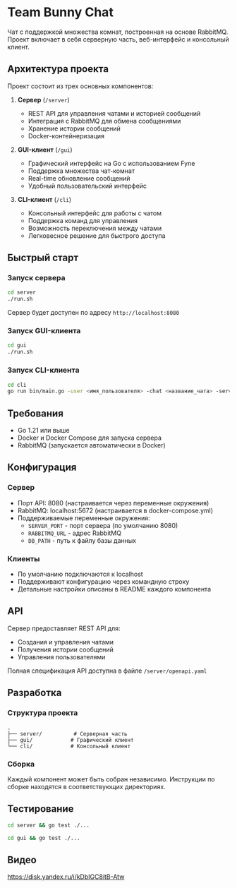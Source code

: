 # Team Bunny Chat

Чат с поддержкой множества комнат, построенная на основе RabbitMQ. Проект включает в себя серверную часть, веб-интерфейс и консольный клиент.

## Архитектура проекта

Проект состоит из трех основных компонентов:

1. **Сервер** (`/server`)
   - REST API для управления чатами и историей сообщений
   - Интеграция с RabbitMQ для обмена сообщениями
   - Хранение истории сообщений
   - Docker-контейнеризация

2. **GUI-клиент** (`/gui`)
   - Графический интерфейс на Go с использованием Fyne
   - Поддержка множества чат-комнат
   - Real-time обновление сообщений
   - Удобный пользовательский интерфейс

3. **CLI-клиент** (`/cli`)
   - Консольный интерфейс для работы с чатом
   - Поддержка команд для управления
   - Возможность переключения между чатами
   - Легковесное решение для быстрого доступа

## Быстрый старт

### Запуск сервера

```bash
cd server
./run.sh
```

Сервер будет доступен по адресу `http://localhost:8080`

### Запуск GUI-клиента

```bash
cd gui
./run.sh
```

### Запуск CLI-клиента

```bash
cd cli
go run bin/main.go -user <имя_пользователя> -chat <название_чата> -server <адрес сервера>
```

## Требования

- Go 1.21 или выше
- Docker и Docker Compose для запуска сервера
- RabbitMQ (запускается автоматически в Docker)

## Конфигурация

### Сервер
- Порт API: 8080 (настраивается через переменные окружения)
- RabbitMQ: localhost:5672 (настраивается в docker-compose.yml)
- Поддерживаемые переменные окружения:
  - `SERVER_PORT` - порт сервера (по умолчанию 8080)
  - `RABBITMQ_URL` - адрес RabbitMQ
  - `DB_PATH` - путь к файлу базы данных

### Клиенты
- По умолчанию подключаются к localhost
- Поддерживают конфигурацию через командную строку
- Детальные настройки описаны в README каждого компонента

## API

Сервер предоставляет REST API для:
- Создания и управления чатами
- Получения истории сообщений
- Управления пользователями

Полная спецификация API доступна в файле `/server/openapi.yaml`

## Разработка

### Структура проекта
```
.
├── server/          # Серверная часть
├── gui/            # Графический клиент
└── cli/            # Консольный клиент
```

### Сборка

Каждый компонент может быть собран независимо. Инструкции по сборке находятся в соответствующих директориях.

## Тестирование

```bash
cd server && go test ./...

cd gui && go test ./...
```

## Видео
https://disk.yandex.ru/i/kDbIGC8itB-Atw
